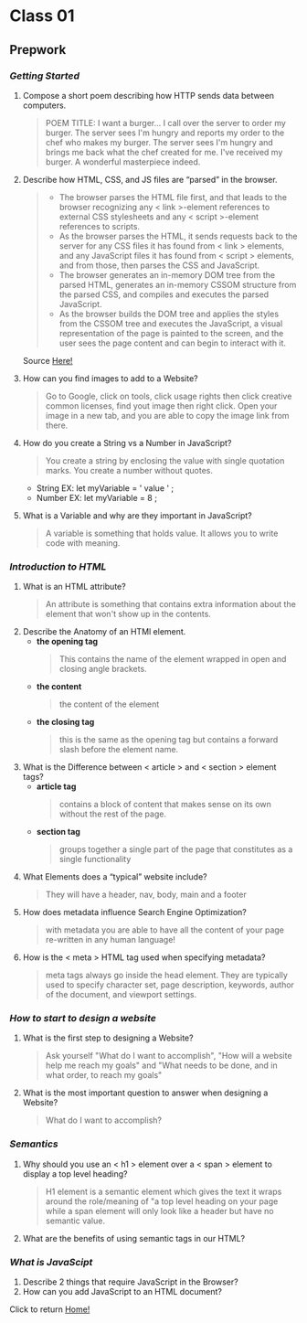 # Class 01

## Prepwork

### *Getting Started*

 1. Compose a short poem describing how HTTP sends data between computers.
    > POEM TITLE: I want a burger... I call over the server to order my burger. The server sees I'm hungry and reports my order to the chef who makes my burger. The server sees I'm hungry and brings me back what the chef created for me. I've received my burger. A wonderful masterpiece indeed.
 2. Describe how HTML, CSS, and JS files are “parsed” in the browser.

    > * The browser parses the HTML file first, and that leads to the browser recognizing any < link >-element references to external CSS stylesheets and any < script >-element references to scripts.
     > * As the browser parses the HTML, it sends requests back to the server for any CSS files it has found from < link > elements, and any JavaScript files it has found from < script > elements, and from those, then parses the CSS and JavaScript.
    > * The browser generates an in-memory DOM tree from the parsed HTML, generates an in-memory CSSOM structure from the parsed CSS, and compiles and executes the parsed JavaScript.
    > * As the browser builds the DOM tree and applies the styles from the CSSOM tree and executes the JavaScript, a visual representation of the page is painted to the screen, and the user sees the page content and can begin to interact with it.

    Source [Here!](https://developer.mozilla.org/en-US/docs/Learn/Getting_started_with_the_web/How_the_Web_works)

 3. How can you find images to add to a Website?
    > Go to Google, click on tools, click usage rights then click creative common licenses, find yout image then right click. Open your image in a new tab, and you are able to copy the image link from there.
 4. How do you create a String vs a Number in JavaScript?
    > You create a string by enclosing the value with single quotation marks. You create a number without quotes.
    * String EX: let myVariable = ' value ' ;
    * Number EX: let myVariable = 8 ;
 5. What is a Variable and why are they important in JavaScript?
    > A variable is something that holds value. It allows you to write code with meaning.

### *Introduction to HTML*

 1. What is an HTML attribute?
    > An attribute is something that contains extra information about the element that won't show up in the contents.
 2. Describe the Anatomy of an HTMl element.
    * **the opening tag**
        > This contains the name of the element wrapped in open and closing angle brackets.
    * **the content**
        > the content of the element
    * **the closing tag**
        > this is the same as the opening tag but contains a forward slash before the element name. 
 3. What is the Difference between < article > and < section > element tags?
    * **article tag**
        > contains a block of content that makes sense on its own without the rest of the page.
    * **section tag**
        > groups together a single part of the page that constitutes as a single functionality
 4. What Elements does a “typical” website include?
    > They will have a header, nav, body, main and a footer
 5. How does metadata influence Search Engine Optimization?
    > with metadata you are able to have all the content of your page re-written in any human language!
 6. How is the < meta > HTML tag used when specifying metadata?
    > meta tags always go inside the head element. They are typically used to specify character set, page description, keywords, author of the document, and viewport settings.

### *How to start to design a website*

 1. What is the first step to designing a Website?
    > Ask yourself "What do I want to accomplish", "How will a website help me reach my goals" and "What needs to be done, and in what order, to reach my goals"
 2. What is the most important question to answer when designing a Website?
    > What do I want to accomplish?

### *Semantics*

 1. Why should you use an < h1 > element over a < span > element to display a top level heading?
    > H1 element is a semantic element which gives the text it wraps around the role/meaning of "a top level heading on your page while a span element will only look like a header but have no semantic value.
 2. What are the benefits of using semantic tags in our HTML?

### *What is JavaScipt*

 1. Describe 2 things that require JavaScript in the Browser?
 2. How can you add JavaScript to an HTML document?

Click to return [Home!](../README.md)
